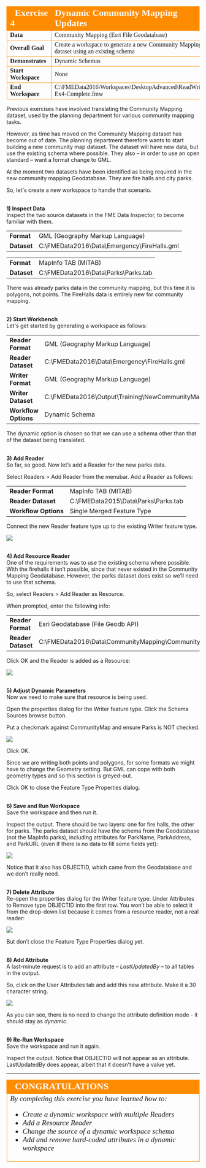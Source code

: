 <!--Exercise Section-->
<!--NB: In GitBook world we don't give a number to exercises-->

<table style="border-spacing: 0px;border-collapse: collapse;font-family:serif">
<tr>
<td style="vertical-align:middle;background-color:darkorange;border: 2px solid darkorange">
<i class="fa fa-cogs fa-lg fa-pull-left fa-fw" style="color:white;padding-right: 12px;vertical-align:text-top"></i>
<span style="color:white;font-size:x-large;font-weight: bold">Exercise 4</span>
</td>
<td style="border: 2px solid darkorange;background-color:darkorange;color:white">
<span style="color:white;font-size:x-large;font-weight: bold">Dynamic Community Mapping Updates</span>
</td>
</tr>

<tr>
<td style="border: 1px solid darkorange; font-weight: bold">Data</td>
<td style="border: 1px solid darkorange">Community Mapping (Esri File Geodatabase)</td>
</tr>

<tr>
<td style="border: 1px solid darkorange; font-weight: bold">Overall Goal</td>
<td style="border: 1px solid darkorange">Create a workspace to generate a new Community Mapping dataset using an existing schema</td>
</tr>

<tr>
<td style="border: 1px solid darkorange; font-weight: bold">Demonstrates</td>
<td style="border: 1px solid darkorange">Dynamic Schemas</td>
</tr>

<tr>
<td style="border: 1px solid darkorange; font-weight: bold">Start Workspace</td>
<td style="border: 1px solid darkorange">None</td>
</tr>

<tr>
<td style="border: 1px solid darkorange; font-weight: bold">End Workspace</td>
<td style="border: 1px solid darkorange">C:\FMEData2016\Workspaces\DesktopAdvanced\ReadWrite-Ex4-Complete.fmw</td>
</tr>

</table>


Previous exercises have involved translating the Community Mapping dataset, used by the planning department for various community mapping tasks.

However, as time has moved on the Community Mapping dataset has become out of date. The planning department therefore wants to start building a new community map dataset. The dataset will have new data, but use the existing schema where possible. They also – in order to use an open standard – want a format change to GML.

At the moment two datasets have been identified as being required in the new community mapping Geodatabase. They are fire halls and city parks.

So, let's create a new workspace to handle that scenario.


<br>**1) Inspect Data**
<br>Inspect the two source datasets in the FME Data Inspector, to become familiar with them. 

<table style="border: 0px">

<tr>
<td style="font-weight: bold">Format</td>
<td style="">GML (Geography Markup Language)</td>
</tr>

<tr>
<td style="font-weight: bold">Dataset</td>
<td style="">C:\FMEData2016\Data\Emergency\FireHalls.gml</td>
</tr>

</table>

<table style="border: 0px">

<tr>
<td style="font-weight: bold">Format</td>
<td style="">MapInfo TAB (MITAB)</td>
</tr>

<tr>
<td style="font-weight: bold">Dataset</td>
<td style="">C:\FMEData2016\Data\Parks\Parks.tab</td>
</tr>

</table>

There was already parks data in the community mapping, but this time it is polygons, not points. The FireHalls data is entirely new for community mapping.


<br>**2) Start Workbench**
<br>Let's get started by generating a workspace as follows: 

<table style="border: 0px">

<tr>
<td style="font-weight: bold">Reader Format</td>
<td style="">GML (Geography Markup Language)</td>
</tr>

<tr>
<td style="font-weight: bold">Reader Dataset</td>
<td style="">C:\FMEData2016\Data\Emergency\FireHalls.gml</td>
</tr>

<tr>
<td style="font-weight: bold">Writer Format</td>
<td style="">GML (Geography Markup Language)</td>
</tr>

<tr>
<td style="font-weight: bold">Writer Dataset</td>
<td style="">C:\FMEData2016\Output\Training\NewCommunityMap.gml</td>
</tr>

<tr>
<td style="font-weight: bold">Workflow Options</td>
<td style="">Dynamic Schema</td>
</tr>

</table>

The dynamic option is chosen so that we can use a schema other than that of the dataset being translated.


<br>**3) Add Reader**
<br>So far, so good. Now let’s add a Reader for the new parks data.

Select Readers &gt; Add Reader from the menubar. Add a Reader as follows:

<table style="border: 0px">

<tr>
<td style="font-weight: bold">Reader Format</td>
<td style="">MapInfo TAB (MITAB)</td>
</tr>

<tr>
<td style="font-weight: bold">Reader Dataset</td>
<td style="">C:\FMEData2015\Data\Parks\Parks.tab</td>
</tr>

<tr>
<td style="font-weight: bold">Workflow Options</td>
<td style="">Single Merged Feature Type</td>
</tr>

</table>

Connect the new Reader feature type up to the existing Writer feature type.

![](./Images/4.68.Ex4.InitialWorkspace.png)


<br>**4) Add Resource Reader**
<br>One of the requirements was to use the existing schema where possible. With the firehalls it isn’t possible, since that never existed in the Community Mapping Geodatabase. However, the parks dataset does exist so we’ll need to use that schema.

So, select Readers &gt; Add Reader as Resource.

When prompted, enter the following info:

<table style="border: 0px">

<tr>
<td style="font-weight: bold">Reader Format</td>
<td style="">Esri Geodatabase (File Geodb API)</td>
</tr>

<tr>
<td style="font-weight: bold">Reader Dataset</td>
<td style="">C:\FMEData2016\Data\CommunityMapping\CommunityMap.gdb</td>
</tr>

</table>

Click OK and the Reader is added as a Resource:

![](./Images/4.69.Ex4.ReaderAsResource.png)


<br>**5) Adjust Dynamic Parameters**
<br>Now we need to make sure that resource is being used.

Open the properties dialog for the Writer feature type. Click the Schema Sources browse button.

Put a checkmark against CommunityMap and ensure Parks is NOT checked. 

![](./Images/4.70.Ex4.DynamicProperties.png)

Click OK.

Since we are writing both points and polygons, for some formats we might have to change the Geometry setting. But GML can cope with both geometry types and so this section is greyed-out.

Click OK to close the Feature Type Properties dialog.


<br>**6) Save and Run Workspace**
<br>Save the workspace and then run it.

Inspect the output. There should be two layers: one for fire halls, the other for parks. The parks dataset should have the schema from the Geodatabase (not the MapInfo parks), including attributes for ParkName, ParkAddress, and ParkURL (even if there is no data to fill some fields yet):

![](./Images/4.71.Ex4.ParksNewSchema.png)

Notice that it also has OBJECTID, which came from the Geodatabase and we don’t really need.


<br>**7) Delete Attribute**
<br>Re-open the properties dialog for the Writer feature type. Under Attributes to Remove type OBJECTID into the first row. You won’t be able to select it from the drop-down list because it comes from a resource reader, not a real reader:

![](./Images/4.72.Ex4.AttributeToRemove.png)

But don’t close the Feature Type Properties dialog yet.


<br>**8) Add Attribute**
<br>A last-minute request is to add an attribute – *LastUpdatedBy* – to all tables in the output.

So, click on the User Attributes tab and add this new attribute. Make it a 30 character string.

![](./Images/4.73.Ex4.AttributeToAdd.png)

As you can see, there is no need to change the attribute definition mode - it should stay as *dynamic*.


<br>**9) Re-Run Workspace**
<br>Save the workspace and run it again.

Inspect the output. Notice that OBJECTID will not appear as an attribute. LastUpdatedBy does appear, albeit that it doesn’t have a value yet.

---

<!--Exercise Congratulations Section--> 

<table style="border-spacing: 0px">
<tr>
<td style="vertical-align:middle;background-color:darkorange;border: 2px solid darkorange">
<i class="fa fa-thumbs-o-up fa-lg fa-pull-left fa-fw" style="color:white;padding-right: 12px;vertical-align:text-top"></i>
<span style="color:white;font-size:x-large;font-weight: bold;font-family:serif">CONGRATULATIONS</span>
</td>
</tr>

<tr>
<td style="border: 1px solid darkorange">
<span style="font-family:serif; font-style:italic; font-size:larger">
By completing this exercise you have learned how to:
<ul><li>Create a dynamic workspace with multiple Readers</li>
<li>Add a Resource Reader</li>
<li>Change the source of a dynamic workspace schema</li>
<li>Add and remove hard-coded attributes in a dynamic workspace</li></ul>
</span>
</td>
</tr>
</table>
